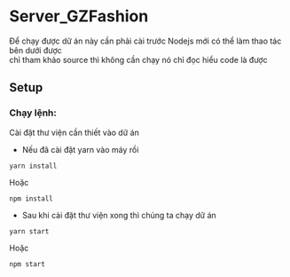 
# Server_GZFashion
Để chạy được dữ án này cần phải cài trước Nodejs mới có thể làm thao tác bên dưới được<br>
chỉ tham khảo source thì không cần chạy nó chỉ đọc hiểu code là được
## Setup
### Chạy lệnh:

Cài đặt thư viện cần thiết vào dữ án<br>
* Nếu đã cài đặt yarn vào máy rồi<br>
```
yarn install 
```
Hoặc
```
npm install
```
* Sau khi cài đặt thư viện xong thì chúng ta chạy dữ án <br>
```
yarn start
```
Hoặc
```
npm start
```